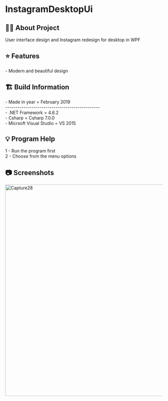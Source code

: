 # InstagramDesktopUi

<h2> 👨‍💻 About Project</h2>
User interface design and Instagram redesign for desktop in WPF<br />

<h2> ⭐ Features</h2>
- Modern and beautiful design <br />

<h2> 🏗 Build Information</h2>
- Made in year = February 2019 <br />
----------------------------------------------- <br />
- .NET Framework =  4.6.2 <br />
- Csharp = Csharp 7.0.0 <br />
- Micrsoft Visual Studio = VS 2015 <br />

<h2> 💡 Program Help</h2>
1 - Run the program first<br />
2 - Choose from the menu options<br />

<h2>📷 Screenshots</h2>
<img width="674" alt="Capture28" src="https://github.com/user-attachments/assets/15f02404-d1fd-462e-bd9f-ed78d7c155eb">
